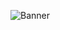 ![Banner]([https://github.com/Ninnjah/Sundpood/blob/master/pics/banner.jpg](https://imgbb.com/][img]https://i.ibb.co/G4yVKDS9/Screenshot-2025-05-19-153849.png))
